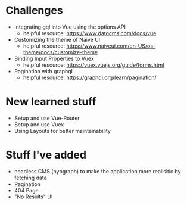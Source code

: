 # Challenges

- Integrating gql into Vue using the options API
  - helpful resource: https://www.datocms.com/docs/vue
- Customizing the theme of Naive UI
  - helpful resource: https://www.naiveui.com/en-US/os-theme/docs/customize-theme
- Binding Input Properties to Vuex 
  - helpful resource: https://vuex.vuejs.org/guide/forms.html
- Pagination with graphql
  - helpful resource: https://graphql.org/learn/pagination/

# New learned stuff

- Setup and use Vue-Router
- Setup and use Vuex
- Using Layouts for better maintainability

# Stuff I've added

- headless CMS (hypgraph) to make the application more realisitic by fetching data
- Pagination
- 404 Page
- "No Results" UI
